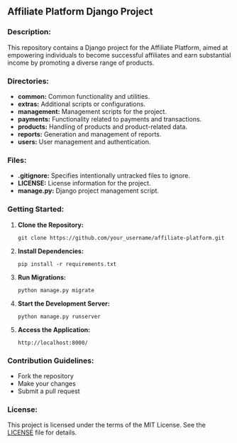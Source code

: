 ## Affiliate Platform Django Project

### Description:

This repository contains a Django project for the Affiliate Platform, aimed at empowering individuals to become successful affiliates and earn substantial income by promoting a diverse range of products.

### Directories:

- **common:** Common functionality and utilities.
- **extras:** Additional scripts or configurations.
- **management:** Management scripts for the project.
- **payments:** Functionality related to payments and transactions.
- **products:** Handling of products and product-related data.
- **reports:** Generation and management of reports.
- **users:** User management and authentication.

### Files:

- **.gitignore:** Specifies intentionally untracked files to ignore.
- **LICENSE:** License information for the project.
- **manage.py:** Django project management script.

### Getting Started:

1. **Clone the Repository:** 
   ```
   git clone https://github.com/your_username/affiliate-platform.git
   ```

2. **Install Dependencies:** 
   ```
   pip install -r requirements.txt
   ```

3. **Run Migrations:** 
   ```
   python manage.py migrate
   ```

4. **Start the Development Server:** 
   ```
   python manage.py runserver
   ```

5. **Access the Application:** 
   ```
   http://localhost:8000/
   ```

### Contribution Guidelines:

- Fork the repository
- Make your changes
- Submit a pull request

### License:

This project is licensed under the terms of the MIT License. See the [LICENSE](LICENSE) file for details.
